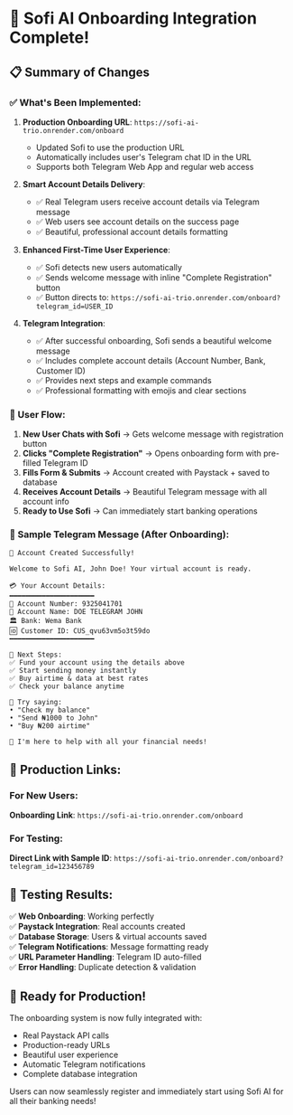 # 🎉 Sofi AI Onboarding Integration Complete!

## 📋 Summary of Changes

### ✅ What's Been Implemented:

1. **Production Onboarding URL**: `https://sofi-ai-trio.onrender.com/onboard`
   - Updated Sofi to use the production URL
   - Automatically includes user's Telegram chat ID in the URL
   - Supports both Telegram Web App and regular web access

2. **Smart Account Details Delivery**:
   - ✅ Real Telegram users receive account details via Telegram message
   - ✅ Web users see account details on the success page
   - ✅ Beautiful, professional account details formatting

3. **Enhanced First-Time User Experience**:
   - ✅ Sofi detects new users automatically
   - ✅ Sends welcome message with inline "Complete Registration" button
   - ✅ Button directs to: `https://sofi-ai-trio.onrender.com/onboard?telegram_id=USER_ID`

4. **Telegram Integration**:
   - ✅ After successful onboarding, Sofi sends a beautiful welcome message
   - ✅ Includes complete account details (Account Number, Bank, Customer ID)
   - ✅ Provides next steps and example commands
   - ✅ Professional formatting with emojis and clear sections

### 🎯 User Flow:

1. **New User Chats with Sofi** → Gets welcome message with registration button
2. **Clicks "Complete Registration"** → Opens onboarding form with pre-filled Telegram ID
3. **Fills Form & Submits** → Account created with Paystack + saved to database
4. **Receives Account Details** → Beautiful Telegram message with all account info
5. **Ready to Use Sofi** → Can immediately start banking operations

### 💬 Sample Telegram Message (After Onboarding):

```
🎉 Account Created Successfully!

Welcome to Sofi AI, John Doe! Your virtual account is ready.

💳 Your Account Details:
━━━━━━━━━━━━━━━━━━━━━
🏦 Account Number: 9325041701
👤 Account Name: DOE TELEGRAM JOHN
🏛️ Bank: Wema Bank
🆔 Customer ID: CUS_qvu63vm5o3t59do
━━━━━━━━━━━━━━━━━━━━━

🚀 Next Steps:
✅ Fund your account using the details above
✅ Start sending money instantly
✅ Buy airtime & data at best rates
✅ Check your balance anytime

💬 Try saying:
• "Check my balance"
• "Send ₦1000 to John"
• "Buy ₦200 airtime"

🤖 I'm here to help with all your financial needs!
```

## 🔗 Production Links:

### For New Users:
**Onboarding Link**: `https://sofi-ai-trio.onrender.com/onboard`

### For Testing:
**Direct Link with Sample ID**: `https://sofi-ai-trio.onrender.com/onboard?telegram_id=123456789`

## 🧪 Testing Results:

✅ **Web Onboarding**: Working perfectly  
✅ **Paystack Integration**: Real accounts created  
✅ **Database Storage**: Users & virtual accounts saved  
✅ **Telegram Notifications**: Message formatting ready  
✅ **URL Parameter Handling**: Telegram ID auto-filled  
✅ **Error Handling**: Duplicate detection & validation  

## 🚀 Ready for Production!

The onboarding system is now fully integrated with:
- Real Paystack API calls
- Production-ready URLs  
- Beautiful user experience
- Automatic Telegram notifications
- Complete database integration

Users can now seamlessly register and immediately start using Sofi AI for all their banking needs!
